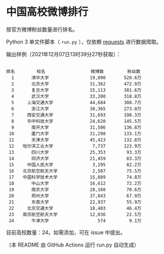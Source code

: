 
# 中国高校微博排行

按官方微博粉丝数量进行排名。

Python 3 单文件脚本（ `run.py` ），仅依赖 [requests](https://github.com/psf/requests) 进行数据爬取。

输出样例（2021年12月07日13时39分27秒获取）：

```

排名　　　　　校名　　　　　         微博数         粉丝数
  1　　　　清华大学　　　　         19,890       520.6万
  2　　　　北京大学　　　　         31,362       472.9万
  3　　　　复旦大学　　　　         15,113       381.6万
  4　　　　武汉大学　　　　         33,200       318.8万
  5　　　上海交通大学　　　         44,684       308.7万
  6　　　　浙江大学　　　　         30,365       273.0万
  7　　　西安交通大学　　　         31,693       198.3万
  8　　　华中科技大学　　　         24,620       145.5万
  9　　　　南开大学　　　　         31,506       136.8万
 10　　　　厦门大学　　　　         31,298       133.1万
 11　　　　天津大学　　　　         45,423       132.8万
 12　　哈尔滨工业大学　　　          7,737       123.9万
 13　　　　四川大学　　　　         25,353        93.3万
 14　　　　同济大学　　　　         21,459        83.3万
 15　　　中国人民大学　　　          3,295        82.2万
 16　　北京航空航天大学　　          2,587        75.5万
 17　　中国科学技术大学　　         15,889        74.8万
 18　　　　中山大学　　　　         16,612        72.2万
 19　　　　南京大学　　　　         28,160        70.6万
 20　　　　郑州大学　　　　         37,843        67.9万
 21　　　　东南大学　　　　         22,937        55.9万
 22　　　北京交通大学　　　         18,403        46.4万
 23　　南京航空航天大学　　         12,036        22.5万
 24　　　　牛津大学　　　　            574         9.1万

```

目前高校数量：24。如需添加，可在 issue 中提出。

（本 README 由 GitHub Actions 运行 run.py 自动生成）
